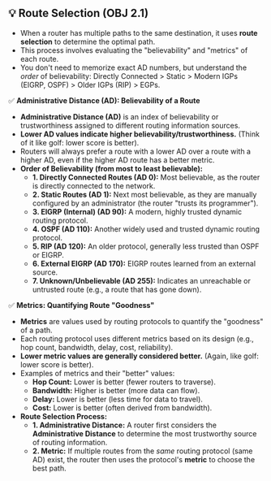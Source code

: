 ## 💡 Route Selection (OBJ 2.1)

- When a router has multiple paths to the same destination, it uses **route selection** to determine the optimal path.
- This process involves evaluating the "believability" and "metrics" of each route.
- You don't need to memorize exact AD numbers, but understand the *order* of believability: Directly Connected > Static > Modern IGPs (EIGRP, OSPF) > Older IGPs (RIP) > EGPs.

✅ **Administrative Distance (AD): Believability of a Route**
- **Administrative Distance (AD)** is an index of believability or trustworthiness assigned to different routing information sources.
- **Lower AD values indicate higher believability/trustworthiness.** (Think of it like golf: lower score is better).
- Routers will always prefer a route with a lower AD over a route with a higher AD, even if the higher AD route has a better metric.
- **Order of Believability (from most to least believable):**
  - **1. Directly Connected Routes (AD 0):** Most believable, as the router is directly connected to the network.
  - **2. Static Routes (AD 1):** Next most believable, as they are manually configured by an administrator (the router "trusts its programmer").
  - **3. EIGRP (Internal) (AD 90):** A modern, highly trusted dynamic routing protocol.
  - **4. OSPF (AD 110):** Another widely used and trusted dynamic routing protocol.
  - **5. RIP (AD 120):** An older protocol, generally less trusted than OSPF or EIGRP.
  - **6. External EIGRP (AD 170):** EIGRP routes learned from an external source.
  - **7. Unknown/Unbelievable (AD 255):** Indicates an unreachable or untrusted route (e.g., a route that has gone down).

✅ **Metrics: Quantifying Route "Goodness"**
- **Metrics** are values used by routing protocols to quantify the "goodness" of a path.
- Each routing protocol uses different metrics based on its design (e.g., hop count, bandwidth, delay, cost, reliability).
- **Lower metric values are generally considered better.** (Again, like golf: lower score is better).
- Examples of metrics and their "better" values:
  - **Hop Count:** Lower is better (fewer routers to traverse).
  - **Bandwidth:** Higher is better (more data can flow).
  - **Delay:** Lower is better (less time for data to travel).
  - **Cost:** Lower is better (often derived from bandwidth).
- **Route Selection Process:**
  - **1. Administrative Distance:** A router first considers the **Administrative Distance** to determine the most trustworthy source of routing information.
  - **2. Metric:** If multiple routes from the *same* routing protocol (same AD) exist, the router then uses the protocol's **metric** to choose the best path.